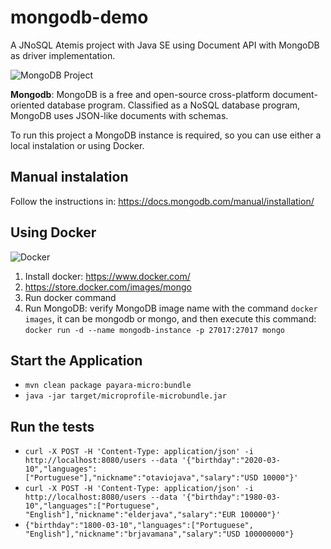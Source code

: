 # mongodb-demo

A JNoSQL Atemis project with Java SE using Document API with MongoDB as driver implementation.

![MongoDB Project](http://www.jnosql.org/img/logos/mongodb.png)


**Mongodb**: MongoDB is a free and open-source cross-platform document-oriented database program. Classified as a NoSQL database program, MongoDB uses JSON-like documents with schemas.


To run this project a MongoDB instance is required, so you can use either a local instalation or using Docker.


## Manual instalation

Follow the instructions in: https://docs.mongodb.com/manual/installation/


## Using Docker

![Docker](https://www.docker.com/sites/default/files/horizontal_large.png)


1. Install docker: https://www.docker.com/
1. https://store.docker.com/images/mongo
1. Run docker command
1. Run MongoDB: verify MongoDB image name with the command `docker images`, it can be mongodb or mongo, and then execute this command:
   `docker run -d --name mongodb-instance -p 27017:27017 mongo`
   
## Start the Application

* `mvn clean package payara-micro:bundle`
* `java -jar target/microprofile-microbundle.jar`


## Run the tests


* `curl -X POST -H 'Content-Type: application/json' -i http://localhost:8080/users --data '{"birthday":"2020-03-10","languages":["Portuguese"],"nickname":"otaviojava","salary":"USD 10000"}'`
* `curl -X POST -H 'Content-Type: application/json' -i http://localhost:8080/users --data '{"birthday":"1980-03-10","languages":["Portuguese", "English"],"nickname":"elderjava","salary":"EUR 100000"}'`
* `{"birthday":"1800-03-10","languages":["Portuguese", "English"],"nickname":"brjavamana","salary":"USD 100000000"}`